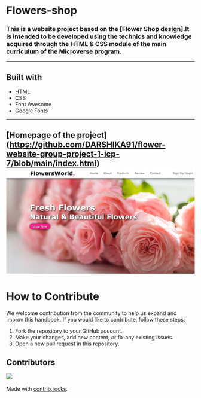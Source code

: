 # Flowers-shop
### This is a website project based on the [Flower Shop design].It is intended to be developed using the technics and knowledge acquired through the HTML & CSS module of the main curriculum of the Microverse program.

---

## Built with
- HTML
- CSS
- Font Awesome
- Google Fonts

---

## [Homepage of the project] (https://github.com/DARSHIKA91/flower-website-group-project-1-icp-7/blob/main/index.html) ![alt text](<img/Screenshot (53).png>)

# How to Contribute

We welcome contribution from the community to help us expand and improv this handbook. If you would like to contribute, follow these steps:

1. Fork the repository to your GitHub account.
2. Make your changes, add new content, or fix any existing issues.
3. Open a new pull request in this repository.

## Contributors

<a href="https://github.com/DARSHIKA91/flower-website-group-project-1-icp-7/graphs/contributors">
  <img src="https://contrib.rocks/image?repo=DARSHIKA91/flower-website-group-project-1-icp-7" />
</a>

Made with [contrib.rocks](https://contrib.rocks).





